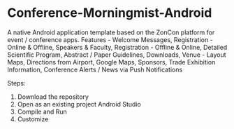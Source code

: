 # Conference-Morningmist-Android
A native Android application template based on the ZonCon platform for event / conference apps. Features - Welcome Messages, Registration - Online &amp; Offline, Speakers &amp; Faculty, Registration - Offline &amp; Online, Detailed Scientific Program, Abstract / Paper Guidelines, Downloads, Venue - Layout Maps, Directions from Airport, Google Maps, Sponsors, Trade Exhibition Information, Conference Alerts / News via Push Notifications

Steps:
1. Download the repository
2. Open as an existing project Android Studio
3. Compile and Run
4. Customize

